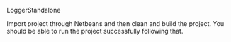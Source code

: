 LoggerStandalone

Import project through Netbeans and then clean and build the project. You should be able to run the project successfully following that.
